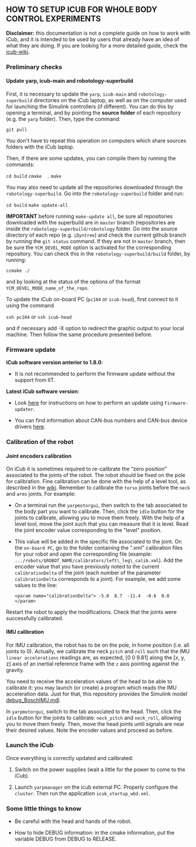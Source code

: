 ## HOW TO SETUP ICUB FOR WHOLE BODY CONTROL EXPERIMENTS

**Disclaimer:** this documentation is not a complete guide on how to work with iCub, and it is intended to be used by users that already have an idea of what they are doing. If you are looking for a more detailed guide, check the [icub-wiki](http://wiki.icub.org/wiki/Main_Page).

### Preliminary checks

#### Update yarp, icub-main and robotology-superbuild

First, it is necessary to update the `yarp`, `icub-main` and `robotology-superbuild` directories on the iCub laptop, as well as on the computer used for launching the Simulink controllers (if different). You can do this by opening a terminal, and by pointing the **source folder** of each repository (e.g. the `yarp` folder). Then, type the command:

`git pull` 

You don't have to repeat this operation on computers which share sources folders with the iCub laptop.

Then, if there are some updates, you can compile them by running the commands: 

`cd build` 
`cmake  .` 
`make` 

You may also need to update all the repositories downloaded through the `robotology-superbuild`. Go into the `robotology-superbuild` folder and run:

`cd build` 
`make update-all` 

**IMPORTANT** before running `make-update all`, be sure all repositories downloaded with the superbuild are in `master` branch (repositories are inside the `robotology-superbuild/robotology` folder. Go into the source directory of each repo (e.g. `iDyntree`) and check the current github branch by running the `git status` command. If they are not in `master` branch, then be sure the `YCM_DEVEL_MODE` option is activated for the corresponding repository. You can check this in the `robotology-superbuild/build` folder, by running:

`ccmake ./`

and by looking at the status of the options of the format `YCM_DEVEL_MODE_name_of_the_repo`.

To update the iCub on-board PC (`pc104` or `icub-head`), first connect to it using the command 

`ssh pc104` 
or 
`ssh icub-head` 

and if necessary add -X option to redirect the graphic output to your local machine. Then follow the same procedure presented before.

### Firmware update

**iCub software version anterior to 1.8.0**: 

- It is not recommended to perform the firmware update without the support from IIT.

**Latest iCub software version**: 

- Look [here](https://github.com/robotology/QA/issues/240) for instructions on how to perform an update using `Firmware-updater`.

- You can find information about CAN-bus numbers and CAN-bus device drivers [here](http://wiki.icub.org/wiki/Can_addresses_and_associated_firmware#Can_Networks). 

### Calibration of the robot 

#### Joint encoders calibration

On iCub it is sometimes required to re-calibrate the “zero position” associated to the joints of the robot. The robot should be fixed on the pole for calibration. Fine calibration can be done with the help of a level tool, as described in the [wiki](http://wiki.icub.org/wiki/Manual#Three._Calibration). Remember to calibrate the `torso` joints before the `neck` and `arms` joints. For example:

- On a terminal run the  `yarpmotorgui`, then switch to the tab associated to the body part you want to calibrate. Then, click the `idle` button for the joints to calibrate, allowing you to move them freely. With the help of a level tool, move the joint such that you can measure that it is level. Read the joint encoder value corresponding to the "level" position. 

- This value will be added in the specific file associated to the joint. On the `on-board PC`, go to the folder containing the "\.xml" calibration files for your robot and open the corresponding file (example: `.../robots/$ROBOT_NAME/calibrators/left\_leg\_calib.xml`). Add the encoder value that you have previously noted to the current `calibrationDelta` of the joint (each number of the parameter `calibrationDelta` corresponds to a joint). For example, we add some values to the line: 

  ```
  <param name="calibrationDelta"> -5.0  8.7  -11.4  -0.6  0.0 </param> 
  ```
Restart the robot to apply the modifications. Check that the joints were successfully calibrated.

#### IMU calibration

For IMU calibration, the robot has to be on the pole, in home position (i.e. all joints to 0). Actually, we calibrate the neck `pitch` and `roll` such that the IMU `linear accelerations` readings are, as expected, [0 0 9.81] along the [x, y, z] axis of an inertial reference frame with the `z` axis pointing against the gravity.

You need to receive the acceleration values of the head to be able to calibrate it: you may launch (or create) a program which reads the IMU acceleration data. Just for that, this repository provides the Simulink model [debug_BoschIMU.mdl](https://github.com/robotology/whole-body-controllers/blob/master/utilities/debug_BoschIMU.mdl).

In `yarpmotorgui`, switch to the tab associated to the head. Then, click the `idle` button for the joints to calibrate: `neck_pitch` and `neck_roll`, allowing you to move them freely. Then, move the head joints until signals are near their desired values. Note the encoder values and proceed as before. 

### Launch the iCub 

Once everything is correctly updated and calibrated:

1. Switch on the power supplies (wait a little for the power to come to the iCub). 
 
2. Launch `yarpmanager` on the icub external PC. Properly configure the `cluster`. Then run the application `icub_startup_wbd.xml`. 
 
### Some little things to know 
 
 - Be careful with the head and hands of the robot. 

 - How to hide DEBUG information: in the cmake information, put the variable DEBUG from DEBUG to RELEASE. 
